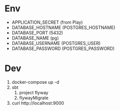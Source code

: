 # Env

- APPLICATION_SECRET (from Play)
- DATABASE_HOSTNAME (POSTGRES_HOSTNAME)
- DATABASE_PORT (5432)
- DATABASE_NAME (pg)
- DATABASE_USERNAME (POSTGRES_USER)
- DATABASE_PASSWORD (POSTGRES_PASSWORD)

# Dev

1. docker-compose up -d
2. sbt
   1. project flyway
   2. flywayMigrate
3. curl http://localhost:9000
